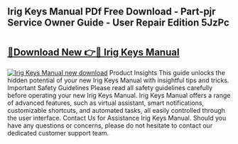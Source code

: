## Irig Keys Manual PDf Free Download - Part-pjr Service Owner Guide - User Repair Edition 5JzPc

# <h2><a href="http://cf26917.oget.top/?id=Irig+Keys+Manual">🔗Download New 👉🔴 Irig Keys Manual</a></h2>

[![Irig Keys Manual new download](https://i.imgur.com/5g1atiW.png)](http://cf26917.oget.top/?id=Irig+Keys+Manual)
Product Insights This guide unlocks the hidden potential of your new Irig Keys Manual with insightful tips and tricks. Important Safety Guidelines Please read all safety guidelines carefully before operating your new Irig Keys Manual. Irig Keys Manual offers a range of advanced features, such as virtual assistant, smart notifications, customizable shortcuts, and automated tasks, all easily controlled through the user interface. Contact Us for Assistance Irig Keys Manual. Should you have any questions or concerns, please do not hesitate to contact our dedicated customer support team.
